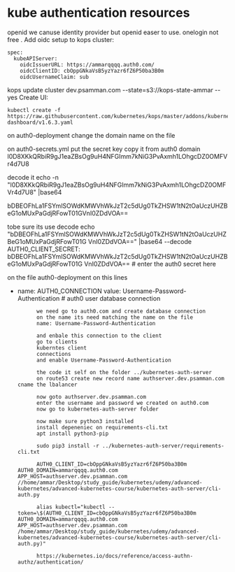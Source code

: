 # kube authentication resources
openid
we canuse identity provider but openid easer to use.
onelogin not free .
Add oidc setup to kops cluster:

```
spec:
  kubeAPIServer:
    oidcIssuerURL: https://ammarqqqq.auth0.com/
    oidcClientID: cbOppGNkaVsB5yzYazr6fZ6P50ba3B0m
    oidcUsernameClaim: sub
```
 
kops update cluster dev.psamman.com --state=s3://kops-state-ammar --yes
Create UI:

```
kubectl create -f https://raw.githubusercontent.com/kubernetes/kops/master/addons/kubernetes-dashboard/v1.6.3.yaml
```

on auth0-deployment change the domain name on the file


on auth0-secrets.yml put the secret key copy it from auth0 domain
l0D8XKkQRbiR9gJ1eaZBsOg9uH4NFGImm7kNiG3PvAxmh1LOhgcDZ0OMFVr4d7U8

decode it
echo -n "l0D8XKkQRbiR9gJ1eaZBsOg9uH4NFGImm7kNiG3PvAxmh1LOhgcDZ0OMFVr4d7U8" |base64

bDBEOFhLa1FSYmlSOWdKMWVhWkJzT2c5dUg0TkZHSW1tN2tOaUczUHZBeG1oMUxPaGdjRFowT01GVnI0ZDdVOA==



tobe sure its use decode 
echo "bDBEOFhLa1FSYmlSOWdKMWVhWkJzT2c5dUg0TkZHSW1tN2tOaUczUHZBeG1oMUxPaGdjRFowT01G
VnI0ZDdVOA==" |base64 --decode
AUTH0_CLIENT_SECRET: bDBEOFhLa1FSYmlSOWdKMWVhWkJzT2c5dUg0TkZHSW1tN2tOaUczUHZBeG1oMUxPaGdjRFowT01G
VnI0ZDdVOA== # enter the auth0 secret here

on the file auth0-deployment on this lines
- name: AUTH0_CONNECTION
            value: Username-Password-Authentication # auth0 user database connection

            we need go to auth0.com and create database connection
            on the name its need matching the name on the file
            name: Username-Password-Authentication

            and enbale this connection to the client
            go to clients
            kuberntes client
            connections
            and enable Username-Password-Authentication

            the code it self on the folder ../kubernetes-auth-server
            on route53 create new record name authserver.dev.psamman.com cname the lbalancer

            now goto authserver.dev.psamman.com
            enter the username and password we created on auth0.com
            now go to kubernetes-auth-server folder
            
            now make sure python3 installed
            install depeneniec on requirements-cli.txt
            apt install python3-pip

            sudo pip3 install -r ../kubernetes-auth-server/requirements-cli.txt
            
            AUTH0_CLIENT_ID=cbOppGNkaVsB5yzYazr6fZ6P50ba3B0m AUTH0_DOMAIN=ammarqqqq.auth0.com APP_HOST=authserver.dev.psamman.com //home/ammar/Desktop/study_guide/kubernetes/udemy/advanced-kubernetes/advanced-kubernetes-course/kubernetes-auth-server/cli-auth.py

            alias kubectl="kubectl --token=\$(AUTH0_CLIENT_ID=cbOppGNkaVsB5yzYazr6fZ6P50ba3B0m AUTH0_DOMAIN=ammarqqqq.auth0.com APP_HOST=authserver.dev.psamman.com   /home/ammar/Desktop/study_guide/kubernetes/udemy/advanced-kubernetes/advanced-kubernetes-course/kubernetes-auth-server/cli-auth.py)"

            https://kubernetes.io/docs/reference/access-authn-authz/authentication/